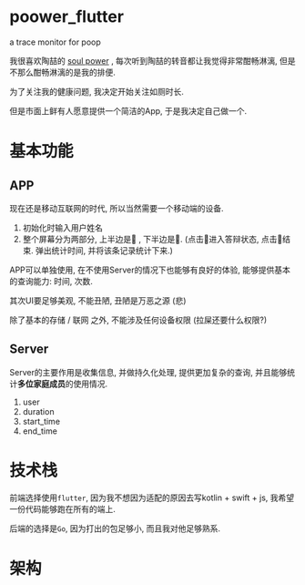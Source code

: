 # poower_flutter

a trace monitor for poop

我很喜欢陶喆的 [soul power](https://music.douban.com/subject/5966149/) , 每次听到陶喆的转音都让我觉得非常酣畅淋漓, 但是不那么酣畅淋漓的是我的排便.

为了关注我的健康问题, 我决定开始关注如厕时长.

但是市面上鲜有人愿意提供一个简洁的App, 于是我决定自己做一个.

# 基本功能

## APP

现在还是移动互联网的时代, 所以当然需要一个移动端的设备.

1. 初始化时输入用户姓名
2. 整个屏幕分为两部分, 上半边是💩 , 下半边是🧻. (点击💩进入答辩状态, 点击🧻结束. 弹出统计时间, 并将该条记录统计下来.)

APP可以单独使用, 在不使用Server的情况下也能够有良好的体验, 能够提供基本的查询能力: 时间, 次数.

其次UI要足够美观, 不能丑陋, 丑陋是万恶之源 (悲)

除了基本的存储 / 联网 之外, 不能涉及任何设备权限 (拉屎还要什么权限?)

## Server

Server的主要作用是收集信息, 并做持久化处理, 提供更加复杂的查询, 并且能够统计**多位家庭成员**的使用情况.

1. user
2. duration
3. start_time
4. end_time

# 技术栈

前端选择使用`flutter`, 因为我不想因为适配的原因去写kotlin + swift + js, 我希望一份代码能够跑在所有的端上.

后端的选择是`Go`, 因为打出的包足够小, 而且我对他足够熟系.

# 架构